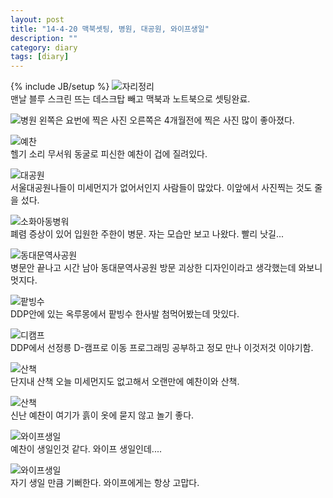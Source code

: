 ```yaml
---
layout: post
title: "14-4-20 맥북셋팅, 병원, 대공원, 와이프생일"
description: ""
category: diary
tags: [diary]
---
```

{% include JB/setup %}
![자리정리](https://lh6.googleusercontent.com/-h9VVmf_wl3k/U1KjW0PBOKI/AAAAAAAABIE/GeQuT93yphU/w914-h646-no/IMG_1671.JPG)  
맨날 블루 스크린 뜨는 데스크탑 빼고 맥북과 노트북으로 셋팅완료.  
  
![병원](https://lh6.googleusercontent.com/-TZvUnYDp0WE/U1Kjf5aF-aI/AAAAAAAABH8/_CnP22WXphI/w914-h686-no/IMG_1669.JPG)
왼쪽은 요번에 찍은 사진 오른쪽은 4개월전에 찍은 사진 많이 좋아졌다.  
  
![예찬](https://lh4.googleusercontent.com/-cql4mfXG9HQ/U1KjhJWA2FI/AAAAAAAABH8/PkGjjd0NKy0/w568-h757-no/IMG_1638.jpg)  
헬기 소리 무서워 동굴로 피신한 예찬이 겁에 질려있다.  
  
![대공원](https://lh6.googleusercontent.com/-__oOIFFyZJI/U1KjieoJ5DI/AAAAAAAABH8/9TMEPggVcYg/w568-h757-no/IMG_1616.jpg)  
서울대공원나들이 미세먼지가 없어서인지 사람들이 많았다. 이앞에서 사진찍는 것도 줄을 섰다.  
  
![소화아동병워](https://lh6.googleusercontent.com/-zwCi9NJ-5-c/U1KjlBew6-I/AAAAAAAABH8/qMjN9U1il8Y/w914-h686-no/IMG_1688.jpg)  
폐렴 증상이 있어 입원한 주한이 병문. 자는 모습만 보고 나왔다. 빨리 낫길...

![동대문역사공원](https://lh6.googleusercontent.com/-rMtL5cGRwek/U1Kjl8hZSBI/AAAAAAAABH8/5fh9AbS5GCw/w914-h686-no/IMG_1694.jpg)  
병문안 끝나고 시간 남아 동대문역사공원 방문 괴상한 디자인이라고 생각했는데 와보니 멋지다.  

![팥빙수](https://lh6.googleusercontent.com/-hdwtscvD7Uc/U1KjmGr8LWI/AAAAAAAABH8/P80Yj9kmblM/w914-h686-no/IMG_1690.jpg)  
DDP안에 있는 옥루몽에서 팥빙수 한사발 첨먹어봤는데 맛있다.  
  
![디캠프](https://lh5.googleusercontent.com/-DZUDx3NkjtQ/U1KjmwrC-cI/AAAAAAAABH8/db9oFLOfNTc/w568-h757-no/IMG_1697.jpg)  
DDP에서 선정릉 D-캠프로 이동 프로그래밍 공부하고 정모 만나 이것저것 이야기함.  
  
![산책](https://lh6.googleusercontent.com/-EoaVSG9sTG0/U1KjnFoofzI/AAAAAAAABH8/G8vfEXtoLjk/w822-h617-no/IMG_1700.jpg)  
단지내 산책 오늘 미세먼지도 없고해서 오랜만에 예찬이와 산책.

![산책](https://lh3.googleusercontent.com/-FCeotQPkb9o/U1KjnjGF1LI/AAAAAAAABH8/r9JZs6F8V8E/w568-h757-no/IMG_1707.jpg)  
신난 예찬이 여기가 흙이 옷에 묻지 않고 놀기 좋다.  

![와이프생일](https://lh5.googleusercontent.com/-kKRsMGxgmMo/U1KjoMM1RyI/AAAAAAAABH8/FSltKTPAY_k/w568-h757-no/IMG_1738.jpg)  
예찬이 생일인것 같다. 와이프 생일인데....  

![와이프생일](https://lh6.googleusercontent.com/-XkHIt8zDWpQ/U1KjoWH5qSI/AAAAAAAABH8/YleJduiGhHI/w568-h757-no/IMG_1741.jpg)   
자기 생일 만큼 기뻐한다. 와이프에게는 항상 고맙다. 
